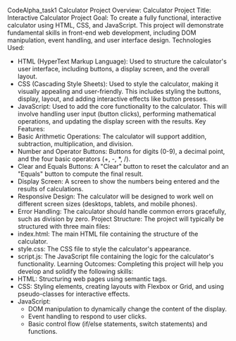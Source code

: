 CodeAlpha_task1 Calculator 
Project Overview: Calculator
Project Title: Interactive Calculator
Project Goal: To create a fully functional, interactive calculator using HTML, CSS, and JavaScript. This project will demonstrate fundamental skills in front-end web development, including DOM manipulation, event handling, and user interface design.
Technologies Used:
 * HTML (HyperText Markup Language): Used to structure the calculator's user interface, including buttons, a display screen, and the overall layout.
 * CSS (Cascading Style Sheets): Used to style the calculator, making it visually appealing and user-friendly. This includes styling the buttons, display, layout, and adding interactive effects like button presses.
 * JavaScript: Used to add the core functionality to the calculator. This will involve handling user input (button clicks), performing mathematical operations, and updating the display screen with the results.
Key Features:
 * Basic Arithmetic Operations: The calculator will support addition, subtraction, multiplication, and division.
 * Number and Operator Buttons: Buttons for digits (0-9), a decimal point, and the four basic operators (+, -, *, /).
 * Clear and Equals Buttons: A "Clear" button to reset the calculator and an "Equals" button to compute the final result.
 * Display Screen: A screen to show the numbers being entered and the results of calculations.
 * Responsive Design: The calculator will be designed to work well on different screen sizes (desktops, tablets, and mobile phones).
 * Error Handling: The calculator should handle common errors gracefully, such as division by zero.
Project Structure:
The project will typically be structured with three main files:
 * index.html: The main HTML file containing the structure of the calculator.
 * style.css: The CSS file to style the calculator's appearance.
 * script.js: The JavaScript file containing the logic for the calculator's functionality.
Learning Outcomes:
Completing this project will help you develop and solidify the following skills:
 * HTML: Structuring web pages using semantic tags.
 * CSS: Styling elements, creating layouts with Flexbox or Grid, and using pseudo-classes for interactive effects.
 * JavaScript:
   * DOM manipulation to dynamically change the content of the display.
   * Event handling to respond to user clicks.
   * Basic control flow (if/else statements, switch statements) and functions.
